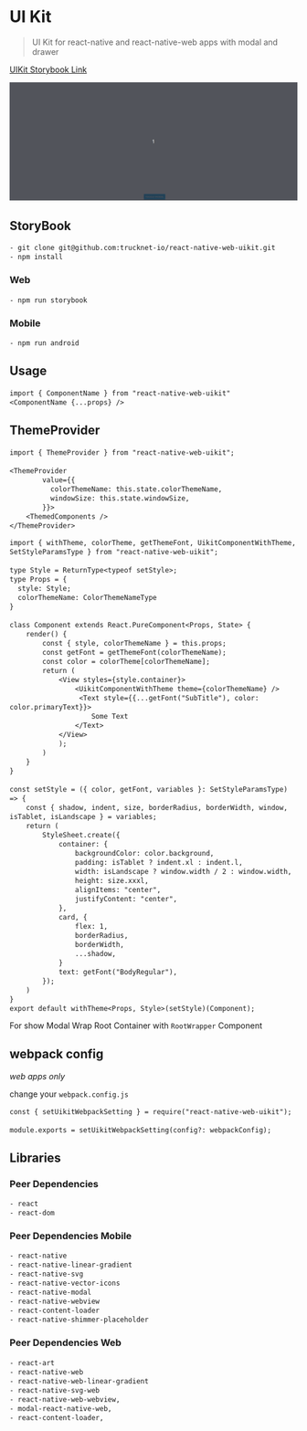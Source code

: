 # UI Kit

> UI Kit for react-native and react-native-web apps with modal and drawer

[UIKit Storybook Link](https://react-native-web-uikit.storybook.trucknet.io)

![Modal/Drawer](docs/uikit_storybook.gif)

## StoryBook

    - git clone git@github.com:trucknet-io/react-native-web-uikit.git
    - npm install

### Web

    - npm run storybook

### Mobile

    - npm run android

## Usage

```
import { ComponentName } from "react-native-web-uikit"
<ComponentName {...props} />
```

## ThemeProvider

```
import { ThemeProvider } from "react-native-web-uikit";

<ThemeProvider
        value={{
          colorThemeName: this.state.colorThemeName,
          windowSize: this.state.windowSize,
        }}>
    <ThemedComponents />
</ThemeProvider>
```

```
import { withTheme, colorTheme, getThemeFont, UikitComponentWithTheme, SetStyleParamsType } from "react-native-web-uikit";

type Style = ReturnType<typeof setStyle>;
type Props = {
  style: Style;
  colorThemeName: ColorThemeNameType
}

class Component extends React.PureComponent<Props, State> {
    render() {
        const { style, colorThemeName } = this.props;
        const getFont = getThemeFont(colorThemeName);
        const color = colorTheme[colorThemeName];
        return (
            <View styles={style.container}>
                <UikitComponentWithTheme theme={colorThemeName} />
                 <Text style={{...getFont("SubTitle"), color: color.primaryText}}>
                    Some Text
                </Text>
            </View>
            );
        )
    }
}

const setStyle = ({ color, getFont, variables }: SetStyleParamsType) => {
    const { shadow, indent, size, borderRadius, borderWidth, window, isTablet, isLandscape } = variables;
    return (
        StyleSheet.create({
            container: {
                backgroundColor: color.background,
                padding: isTablet ? indent.xl : indent.l,
                width: isLandscape ? window.width / 2 : window.width,
                height: size.xxxl,
                alignItems: "center",
                justifyContent: "center",
            },
            card, {
                flex: 1,
                borderRadius,
                borderWidth,
                ...shadow,
            }
            text: getFont("BodyRegular"),
        });
    )
}
export default withTheme<Props, Style>(setStyle)(Component);

```
For show Modal Wrap Root Container with `RootWrapper` Component

## webpack config

*web apps only*

change your `webpack.config.js`
```
const { setUikitWebpackSetting } = require("react-native-web-uikit");

module.exports = setUikitWebpackSetting(config?: webpackConfig);

```

## Libraries

### Peer Dependencies

    - react
    - react-dom

### Peer Dependencies Mobile

    - react-native
    - react-native-linear-gradient
    - react-native-svg
    - react-native-vector-icons
    - react-native-modal
    - react-native-webview
    - react-content-loader
    - react-native-shimmer-placeholder

### Peer Dependencies Web

    - react-art
    - react-native-web
    - react-native-web-linear-gradient
    - react-native-svg-web
    - react-native-web-webview,
    - modal-react-native-web,
    - react-content-loader,

